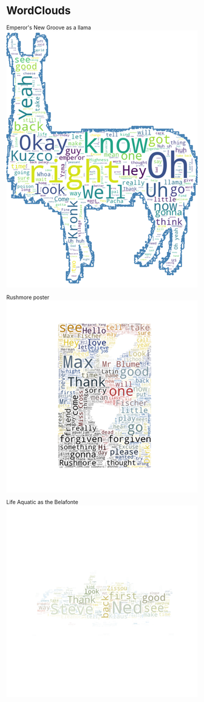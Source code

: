 # WordClouds

Emperor's New Groove as a llama
![Emperor's New Groove script in the form of a llama](https://github.com/heatherjcohen/WordClouds/blob/master/lllaaaama.png)

Rushmore poster
![Rushmore Poster and word cloud](https://github.com/heatherjcohen/WordClouds/blob/master/whatdidyoueverdo.png)

Life Aquatic as the Belafonte
![Life Aquatic as the Belafonte](https://github.com/heatherjcohen/WordClouds/blob/master/belafonte.png)
